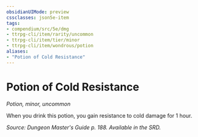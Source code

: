 ```yaml
---
obsidianUIMode: preview
cssclasses: json5e-item
tags:
- compendium/src/5e/dmg
- ttrpg-cli/item/rarity/uncommon
- ttrpg-cli/item/tier/minor
- ttrpg-cli/item/wondrous/potion
aliases: 
- "Potion of Cold Resistance"
---
```

# Potion of Cold Resistance
*Potion, minor, uncommon*  


When you drink this potion, you gain resistance to cold damage for 1 hour.

*Source: Dungeon Master's Guide p. 188. Available in the SRD.*
